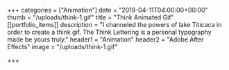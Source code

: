 +++
categories = ["Animation"]
date = "2019-04-11T04:00:00+00:00"
thumb = "/uploads/think-1.gif"
title = "Think Animated Gif"
[[portfolio_items]]
description = "I channeled the powers of lake Titicaca in order to create a think gif. The Think Lettering is a personal typography made be yours truly."
header1 = "Animation"
header2 = "Adobe After Effects"
image = "/uploads/think-1.gif"

+++
